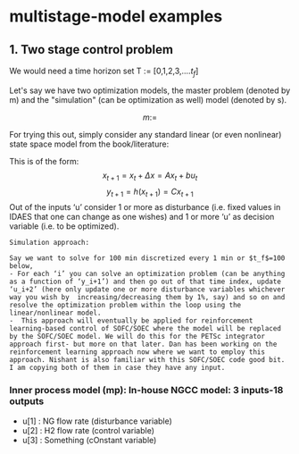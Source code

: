 # multistage-model examples



## 1. Two stage control problem 

We would need a time horizon set T := [0,1,2,3,....$t_f$]

Let's say we have two optimization models, the master problem (denoted by m) and the "simulation" (can be optimization as well) model (denoted by s). 

$$m := $$
   


For trying this out, simply consider any standard linear (or even nonlinear) state space model from the book/literature: 

This is of the form: 
$$x_{t+1}=x_t+\Delta x = Ax_t+bu_t$$
$$y_{t+1}=h(x_{t+1}) = Cx_{t+1}$$
   Out of the inputs ‘u’ consider 1 or more as disturbance (i.e. fixed values in IDAES that one can change as one wishes) and 1 or more ‘u’ as decision variable (i.e. to be optimized).
   
    Simulation approach:

    Say we want to solve for 100 min discretized every 1 min or $t_f$=100 below, 
    - For each ‘i’ you can solve an optimization problem (can be anything as a function of ‘y_i+1’) and then go out of that time index, update ‘u_i+2’ (here only update one or more disturbance variables whichever way you wish by  increasing/decreasing them by 1%, say) and so on and resolve the optimization problem within the loop using the linear/nonlinear model.
    -  This approach will eventually be applied for reinforcement learning-based control of SOFC/SOEC where the model will be replaced by the SOFC/SOEC model. We will do this for the PETSc integrator approach first- but more on that later. Dan has been working on the reinforcement learning approach now where we want to employ this approach. Nishant is also familiar with this SOFC/SOEC code good bit. I am copying both of them in case they have any input.


### Inner process model (mp): In-house NGCC model: 3 inputs-18 outputs
- u[1] : NG flow rate (disturbance variable)
- u[2] : H2 flow rate (control variable)
- u[3] : Something    (cOnstant variable)
